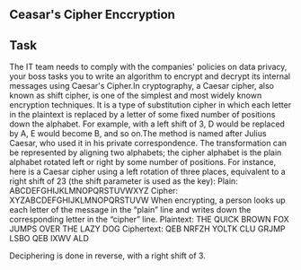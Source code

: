 ## Ceasar's Cipher Enccryption

## Task

The IT team needs to comply with the companies' policies on data privacy, your boss tasks you to write an algorithm to encrypt and decrypt its internal messages using Caesar's Cipher.In cryptography, a Caesar cipher, also known as shift cipher, is one of the simplest and most widely known encryption techniques. It is a type of substitution cipher in which each letter in the plaintext is replaced by a letter of some fixed number of positions down the alphabet. For example, with a left shift of 3, D would be replaced by A, E would become B, and so on.The method is named after Julius Caesar, who used it in his private correspondence.
The transformation can be represented by aligning two alphabets; the cipher alphabet is the plain alphabet rotated left or right by some number of positions. 
For instance, here is a Caesar cipher using a left rotation of three places, equivalent to a right shift of 23 (the shift parameter is used as the key):
Plain:  ABCDEFGHIJKLMNOPQRSTUVWXYZ
Cipher: XYZABCDEFGHIJKLMNOPQRSTUVW
When encrypting, a person looks up each letter of the message in the “plain” line and writes down the corresponding letter in the “cipher” line.
Plaintext:  THE QUICK BROWN FOX JUMPS OVER THE LAZY DOG
Ciphertext: QEB NRFZH YOLTK CLU GRJMP LSBO QEB IXWV ALD

Deciphering is done in reverse, with a right shift of 3.